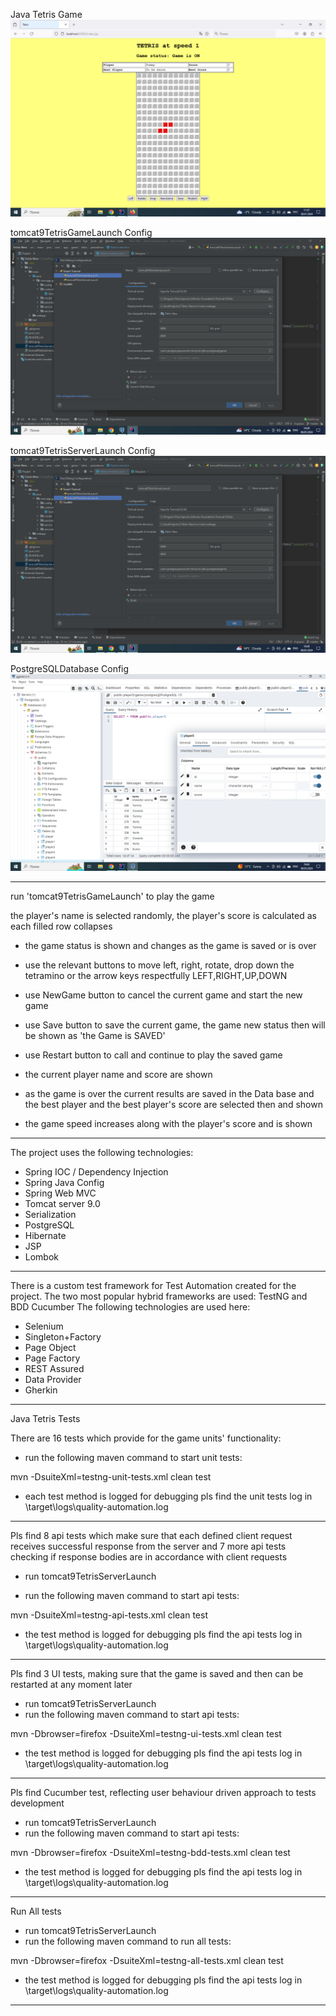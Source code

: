 Java Tetris Game
![](tetris.png)

tomcat9TetrisGameLaunch Config
![](tomcat9TetrisGameLaunch.png)

tomcat9TetrisServerLaunch Config
![](tomcat9TetrisServerLaunch.png)

PostgreSQLDatabase Config
![](PostgreSQLDatabaseConfig.png)

************************************************************************************************************************
 run 'tomcat9TetrisGameLaunch' to play the game

the player's name is selected randomly, the player's score is calculated as each filled row collapses
 - the game status is shown and changes as the game is saved or is over
 - use the relevant buttons to move left, right, rotate, drop down the tetramino or the arrow keys respectfully LEFT,RIGHT,UP,DOWN
 - use NewGame button to cancel the current game and start the new game
 - use Save button to save the current game, the game new status then will be shown as 'the Game is SAVED'
 - use Restart button to call and continue to play the saved game

 - the current player name and score are shown
 - as the game is over the current results are saved in the Data base and the best player and the best player's score are selected then and shown

 - the game speed increases along with the player's score and is shown


************************************************************************************************************************

The project uses the following technologies:

- Spring IOC / Dependency Injection
- Spring Java Config
- Spring Web MVC
- Tomcat server 9.0
- Serialization
- PostgreSQL
- Hibernate
- JSP
- Lombok
************************************************************************************************************************
There is a custom test framework for Test Automation created for the project.
The two most popular hybrid frameworks are used:
TestNG and BDD Cucumber
The following technologies are used here:
- Selenium
- Singleton+Factory
- Page Object
- Page Factory
- REST Assured
- Data Provider
- Gherkin
************************************************************************************************************************
Java Tetris Tests

There are 16 tests which provide for the game units' functionality:

 - run the following maven command to start unit tests: 
 
mvn -DsuiteXml=testng-unit-tests.xml clean test
 
 - each test method is logged for debugging pls find the unit tests log in \target\logs\quality-automation.log

************************************************************************************************************************
Pls find 8 api tests which make sure that each defined client request receives successful response from the server and
7 more api tests checking if response bodies are in accordance with client requests

 - run tomcat9TetrisServerLaunch
 
 - run the following maven command to start api tests: 

mvn -DsuiteXml=testng-api-tests.xml clean test

 - the test method is logged for debugging pls find the api tests log in \target\logs\quality-automation.log

************************************************************************************************************************
Pls find 3 UI tests, making sure that the game is saved and then can be restarted at any moment later
- run tomcat9TetrisServerLaunch
- run the following maven command to start api tests:

mvn -Dbrowser=firefox -DsuiteXml=testng-ui-tests.xml clean test

- the test method is logged for debugging pls find the api tests log in \target\logs\quality-automation.log

************************************************************************************************************************
Pls find Cucumber test, reflecting user behaviour driven approach to tests development
- run tomcat9TetrisServerLaunch
- run the following maven command to start api tests:

mvn -Dbrowser=firefox -DsuiteXml=testng-bdd-tests.xml clean test

- the test method is logged for debugging pls find the api tests log in \target\logs\quality-automation.log

************************************************************************************************************************
Run All tests

- run tomcat9TetrisServerLaunch
- run the following maven command to run all tests: 

mvn -Dbrowser=firefox -DsuiteXml=testng-all-tests.xml clean test

- the test method is logged for debugging pls find the api tests log in \target\logs\quality-automation.log

************************************************************************************************************************
